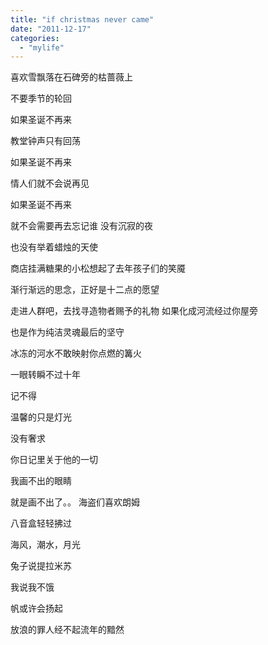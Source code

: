 ```yaml
---
title: "if christmas never came"
date: "2011-12-17"
categories: 
  - "mylife"
---
```


喜欢雪飘落在石碑旁的枯蔷薇上­

不要季节的轮回­

如果圣诞不再来­

教堂钟声只有回荡­

如果圣诞不再来­

情人们就不会说再见­

如果圣诞不再来­

就不会需要再去忘记谁­ 没有沉寂的夜­

也没有举着蜡烛的天使­

商店挂满糖果的小松想起了去年孩子们的笑魇­

渐行渐远的思念，正好是十二点的愿望­

走进人群吧，去找寻造物者赐予的礼物­ 如果化成河流经过你屋旁­

也是作为纯洁灵魂最后的坚守­

冰冻的河水不敢映射你点燃的篝火­

一眼转瞬不过十年­

记不得­

温馨的只是灯光­

没有奢求­

你日记里关于他的一切­

我画不出的眼睛­

就是画不出了。。­ 海盗们喜欢朗姆­

八音盒轻轻拂过­

海风，潮水，月光­

兔子说提拉米苏­

我说我不饿­

帆或许会扬起­

放浪的罪人经不起流年的黯然­
